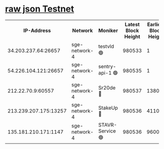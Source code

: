 
[raw json Testnet](https://rpc-check.sget.stavr.tech/sget/rpc-sget-result.json)
=


<table><tr><th>IP-Address</th><th>Network</th><th>Moniker</th><th>Latest Block Height</th><th>Earliest Block Height</th><th>Catching Up</th><th>Tx Index</th><th>Voting Power</th><th>Scan Time</th></tr><tr><td>34.203.237.64:26657</td><td>sge-network-4</td><td>testvld 🟢</td><td>980533</td><td>1</td><td>False</td><td>on</td><td>0</td><td>2024-01-06T12:22:50.835721838UTC</td></tr><tr><td>54.226.104.121:26657</td><td>sge-network-4</td><td>sentry-api-1 🟢</td><td>980535</td><td>1</td><td>False</td><td>on</td><td>0</td><td>2024-01-06T12:23:03.840808932UTC</td></tr><tr><td>212.22.70.9:60557</td><td>sge-network-4</td><td>Sr20de 🔴</td><td>980537</td><td>138001</td><td>False</td><td>on</td><td>99</td><td>2024-01-06T12:23:17.296234904UTC</td></tr><tr><td>213.239.207.175:13257</td><td>sge-network-4</td><td>StakeUp 🔴</td><td>980536</td><td>411001</td><td>False</td><td>off</td><td>100</td><td>2024-01-06T12:23:12.272339176UTC</td></tr><tr><td>135.181.210.171:1147</td><td>sge-network-4</td><td>STAVR-Service 🟢</td><td>980536</td><td>960001</td><td>False</td><td>on</td><td>0</td><td>2024-01-06T12:23:12.716349865UTC</td></tr></table>
